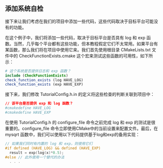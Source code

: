 ## 添加系统自检

接下来让我们考虑在我们的项目中添加一些代码，这些代码取决于目标平台可能没有的功能。

在这个例子中，我们将添加一些代码，取决于目标平台是否具有 log 和 exp 函数。当然，几乎每个平台都有这些功能，但本教程假定它们不太常用。如果平台有某函数，那么我们将在项目中使用它来。我们首先使用根目录 CMakeLists.txt 文件中的 CheckFunctionExists.cmake 这个宏来测试这些函数的可用性，如下所示：

```cmake
# 这个系统是否提供日志和 exp 函数？
include (CheckFunctionExists)
check_function_exists (log HAVE_LOG)
check_function_exists (exp HAVE_EXP)
```

接下来，我们修改 TutorialConfig.h.in 的定义将这些检查的判断关联到项目中：

```cmake
// 该平台是否提供 exp 和 log 函数？
#cmakedefine HAVE_LOG
#cmakedefine HAVE_EXP
```

在使用 TutorialConfig.h 的 configure\_file 命令之前完成 log 和 exp 的测试是很重要的。configure\_file 命令立即使用CMake中的当前设置来配置文件。最后，在 mysqrt 函数中，我们可以使用以下代码提供基于log和exp的备用实现：

```c
// 如果我们同时有内置的 log 和 exp，则使用它们
#if defined (HAVE_LOG) && defined (HAVE_EXP)
  result = exp(log(x)*0.5);
#else // 此外使用一个替代的办法
  . . .
```



